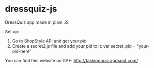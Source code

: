 dressquiz-js
============

DressQuiz app made in plain JS

Set up:

1. Go to ShopStyle API and get your pid
2. Create a secret2.js file and add your pid to it: var secret_pid = "your-pid-here"

You can find this website on GAE: http://fashionquiz.appspot.com/